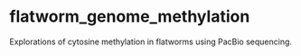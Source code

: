 # flatworm_genome_methylation
Explorations of cytosine methylation in flatworms using PacBio sequencing.
